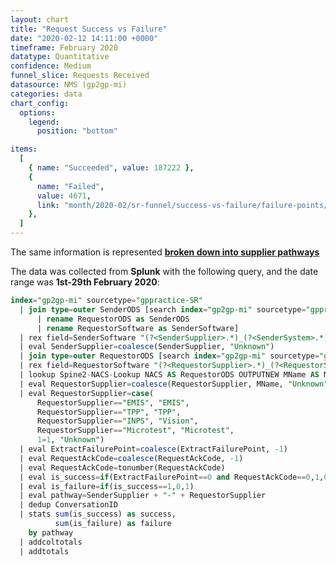 ```yaml
---
layout: chart
title: "Request Success vs Failure"
date: "2020-02-12 14:11:00 +0000"
timeframe: February 2020
datatype: Quantitative
confidence: Medium
funnel_slice: Requests Received
datasource: NMS (gp2gp-mi)
categories: data
chart_config:
  options:
    legend:
      position: "bottom"

items:
  [
    { name: "Succeeded", value: 187222 },
    {
      name: "Failed",
      value: 4671,
      link: "month/2020-02/sr-funnel/success-vs-failure/failure-points/failure-points",
    },
  ]
---
```


The same information is represented **[broken down into supplier pathways](/prm-funnel/month/2020-02/sr-funnel/success-vs-failure/pathways/pathways.html)**

The data was collected from **Splunk** with the following query, and the date range was **1st-29th February 2020**:

```sql
index="gp2gp-mi" sourcetype="gppractice-SR"
  | join type=outer SenderODS [search index="gp2gp-mi" sourcetype="gppractice-HR"
      | rename RequestorODS as SenderODS
      | rename RequestorSoftware as SenderSoftware]
  | rex field=SenderSoftware "(?<SenderSupplier>.*)_(?<SenderSystem>.*)_(?<SenderVersion>.*)"
  | eval SenderSupplier=coalesce(SenderSupplier, "Unknown")
  | join type=outer RequestorODS [search index="gp2gp-mi" sourcetype="gppractice-HR"]
  | rex field=RequestorSoftware "(?<RequestorSupplier>.*)_(?<RequestorSystem>.*)_(?<RequestorVersion>.*)"
  | lookup Spine2-NACS-Lookup NACS AS RequestorODS OUTPUTNEW MName AS MName
  | eval RequestorSupplier=coalesce(RequestorSupplier, MName, "Unknown")
  | eval RequestorSupplier=case(
      RequestorSupplier=="EMIS", "EMIS",
      RequestorSupplier=="TPP", "TPP",
      RequestorSupplier=="INPS", "Vision",
      RequestorSupplier=="Microtest", "Microtest",
      1=1, "Unknown")
  | eval ExtractFailurePoint=coalesce(ExtractFailurePoint, -1)
  | eval RequestAckCode=coalesce(RequestAckCode, -1)
  | eval RequestAckCode=tonumber(RequestAckCode)
  | eval is_success=if(ExtractFailurePoint==0 and RequestAckCode==0,1,0)
  | eval is_failure=if(is_success==1,0,1)
  | eval pathway=SenderSupplier + "-" + RequestorSupplier
  | dedup ConversationID
  | stats sum(is_success) as success,
          sum(is_failure) as failure
    by pathway
  | addcoltotals
  | addtotals
```
